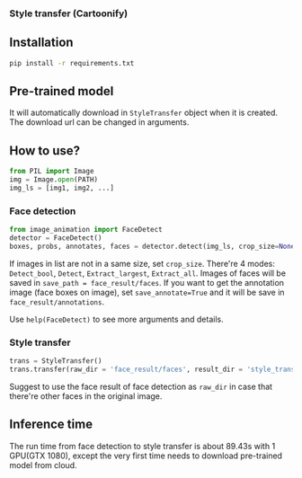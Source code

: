 ### Style transfer (Cartoonify)

## Installation

```bash
pip install -r requirements.txt
```


## Pre-trained model

It will automatically download in `StyleTransfer` object when it is created.
The download url can be changed in arguments.


## How to use?

```python
from PIL import Image
img = Image.open(PATH)
img_ls = [img1, img2, ...]
```

### Face detection

```python
from image_animation import FaceDetect
detector = FaceDetect()
boxes, probs, annotates, faces = detector.detect(img_ls, crop_size=None, mode = 'Extract_largest', save_faces = True, save_path = 'face_result')
```
If images in list are not in a same size, set `crop_size`.
There're 4 modes: `Detect_bool`, `Detect`, `Extract_largest`, `Extract_all`.
Images of faces will be saved in `save_path = face_result/faces`.
If you want to get the annotation image (face boxes on image), set `save_annotate=True` and it will be save in `face_result/annotations`.

Use `help(FaceDetect)` to see more arguments and details.


### Style transfer
```python
trans = StyleTransfer()
trans.transfer(raw_dir = 'face_result/faces', result_dir = 'style_transfer/results')
```
Suggest to use the face result of face detection as `raw_dir` in case that there're other faces in the original image.


## Inference time
The run time from face detection to style transfer is about 89.43s with 1 GPU(GTX 1080), except the very first time needs to download pre-trained model from cloud.

